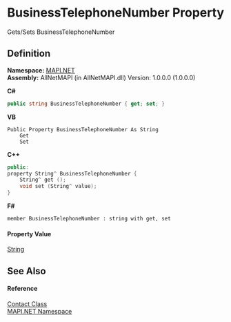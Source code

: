 # BusinessTelephoneNumber Property


Gets/Sets BusinessTelephoneNumber



## Definition
**Namespace:** <a href="5bef4637-66f8-16d4-e5f4-4d0da57a1538.md">MAPI.NET</a>  
**Assembly:** AllNetMAPI (in AllNetMAPI.dll) Version: 1.0.0.0 (1.0.0.0)

**C#**
``` C#
public string BusinessTelephoneNumber { get; set; }
```
**VB**
``` VB
Public Property BusinessTelephoneNumber As String
	Get
	Set
```
**C++**
``` C++
public:
property String^ BusinessTelephoneNumber {
	String^ get ();
	void set (String^ value);
}
```
**F#**
``` F#
member BusinessTelephoneNumber : string with get, set
```



#### Property Value
<a href="https://learn.microsoft.com/dotnet/api/system.string" target="_blank" rel="noopener noreferrer">String</a>

## See Also


#### Reference
<a href="15d9a756-dc0b-8a38-6c7c-2733a049e18c.md">Contact Class</a>  
<a href="5bef4637-66f8-16d4-e5f4-4d0da57a1538.md">MAPI.NET Namespace</a>  
